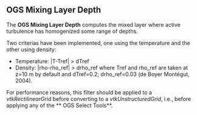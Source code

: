 ## OGS Mixing Layer Depth

The **OGS Mixing Layer Depth** computes the mixed layer where active turbulence has homogenized some range of depths.

Two criterias have been implemented, one using the temperature and the other using density:
* Temperature: |T-Tref| > dTref
* Density: |rho-rho_ref| > drho_ref
where Tref and rho_ref are taken at z=10 m by default and dTref=0.2; drho_ref=0.03 (de Boyer Montégut, 2004).

For performance reasons, this filter should be applied to a _vtkRectilinearGrid_ before converting to a _vtkUnstructuredGrid_, i.e., before applying any of the ** OGS Select Tools**.